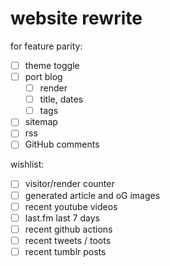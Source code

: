 # website rewrite

for feature parity:

- [ ] theme toggle
- [ ] port blog
  - [ ] render
  - [ ] title, dates
  - [ ] tags
- [ ] sitemap
- [ ] rss
- [ ] GitHub comments

wishlist:

- [ ] visitor/render counter
- [ ] generated article and oG images
- [ ] recent youtube videos
- [ ] last.fm last 7 days
- [ ] recent github actions
- [ ] recent tweets / toots
- [ ] recent tumblr posts
